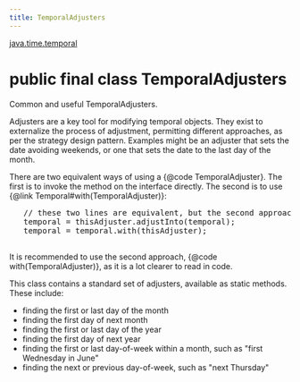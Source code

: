 ```yaml
---
title: TemporalAdjusters
---
```


[java.time.temporal](../packages/#java.time.temporal)

# public final class TemporalAdjusters


Common and useful TemporalAdjusters.
 <p>
 Adjusters are a key tool for modifying temporal objects.
 They exist to externalize the process of adjustment, permitting different
 approaches, as per the strategy design pattern.
 Examples might be an adjuster that sets the date avoiding weekends, or one that
 sets the date to the last day of the month.
 <p>
 There are two equivalent ways of using a {@code TemporalAdjuster}.
 The first is to invoke the method on the interface directly.
 The second is to use {@link Temporal#with(TemporalAdjuster)}:
 <pre>
   // these two lines are equivalent, but the second approach is recommended
   temporal = thisAdjuster.adjustInto(temporal);
   temporal = temporal.with(thisAdjuster);
 </pre>
 It is recommended to use the second approach, {@code with(TemporalAdjuster)},
 as it is a lot clearer to read in code.
 <p>
 This class contains a standard set of adjusters, available as static methods.
 These include:
 <ul>
 <li>finding the first or last day of the month
 <li>finding the first day of next month
 <li>finding the first or last day of the year
 <li>finding the first day of next year
 <li>finding the first or last day-of-week within a month, such as "first Wednesday in June"
 <li>finding the next or previous day-of-week, such as "next Thursday"
 </ul>